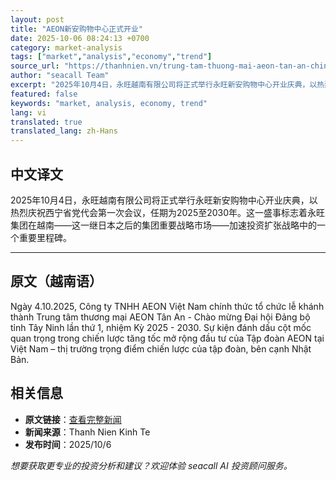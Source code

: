 ```yaml
---
layout: post
title: "AEON新安购物中心正式开业"
date: 2025-10-06 08:24:13 +0700
category: market-analysis
tags: ["market","analysis","economy","trend"]
source_url: "https://thanhnien.vn/trung-tam-thuong-mai-aeon-tan-an-chinh-thuc-khanh-thanh-185251006123108979.htm"
author: "seacall Team"
excerpt: "2025年10月4日，永旺越南有限公司将正式举行永旺新安购物中心开业庆典，以热烈庆祝西宁省党代会第一次会议，任期为2025至2030年。这一盛事标志着永旺集团在越南——这一继日本之后的集团重要战略市场——加速投资扩张战略中的一个重要里程碑。..."
featured: false
keywords: "market, analysis, economy, trend"
lang: vi
translated: true
translated_lang: zh-Hans
---
```


## 中文译文

2025年10月4日，永旺越南有限公司将正式举行永旺新安购物中心开业庆典，以热烈庆祝西宁省党代会第一次会议，任期为2025至2030年。这一盛事标志着永旺集团在越南——这一继日本之后的集团重要战略市场——加速投资扩张战略中的一个重要里程碑。

---

## 原文（越南语）

Ng&agrave;y 4.10.2025, C&ocirc;ng ty TNHH AEON Việt Nam ch&iacute;nh thức tổ chức lễ kh&aacute;nh th&agrave;nh Trung t&acirc;m thương mại AEON T&acirc;n An - Ch&agrave;o mừng Đại hội Đảng bộ tỉnh T&acirc;y Ninh lần thứ 1, nhiệm Kỳ 2025 - 2030. Sự kiện đ&aacute;nh dấu cột mốc quan trọng trong chiến lược tăng tốc mở rộng đầu tư của Tập đo&agrave;n AEON tại Việt Nam &ndash; thị trường trọng điểm chiến lược của tập đo&agrave;n, b&ecirc;n cạnh Nhật Bản.

## 相关信息

- **原文链接**：[查看完整新闻](https://thanhnien.vn/trung-tam-thuong-mai-aeon-tan-an-chinh-thuc-khanh-thanh-185251006123108979.htm)
- **新闻来源**：Thanh Nien Kinh Te
- **发布时间**：2025/10/6

*想要获取更专业的投资分析和建议？欢迎体验 seacall AI 投资顾问服务。*